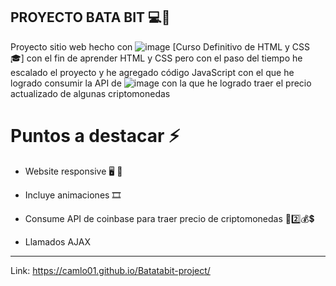## PROYECTO BATA BIT 💻🍊

Proyecto sitio web hecho con ![image](https://user-images.githubusercontent.com/96300875/166109804-fa5e6bdc-aaec-4c4c-bb8c-8240800c2a62.png) [Curso Definitivo de HTML y CSS 🎓] con el fin de aprender HTML y CSS pero con el paso del tiempo he escalado el proyecto y he agregado código JavaScript con el que he logrado consumir  la API de ![image](https://user-images.githubusercontent.com/96300875/166109569-e306f626-9a34-49e6-81ac-57d0271db01e.png) con la que he logrado traer el precio actualizado de algunas criptomonedas 

# Puntos a destacar ⚡

- Website responsive 🖥 📱

- Incluye animaciones 🎞

- Consume API de coinbase para traer precio
de criptomonedas 🦙2️⃣💰💲

- Llamados AJAX

------------------------------------

Link: https://camlo01.github.io/Batatabit-project/

